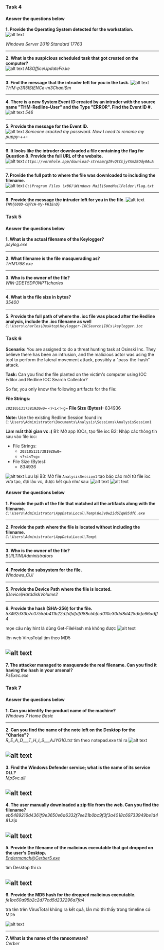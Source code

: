 ### Task 4
#### Answer the questions below

**1. Provide the Operating System detected for the workstation.**  
![alt text](../png/redline/1.png)

*Windows Server 2019 Standard 17763*

---

**2. What is the suspicious scheduled task that got created on the computer?**  
![alt text](../png/redline/2.png)
*MSOfficeUpdateFa.ke*

---

**3. Find the message that the intruder left for you in the task.** 
![alt text](../png/redline/2.png)
*THM-p3R5IStENCe-m3Chani$m*

---

**4. There is a new System Event ID created by an intruder with the source name "THM-Redline-User" and the Type "ERROR". Find the Event ID #.**  
![alt text](../png/redline/3.png)
*546*

---

**5. Provide the message for the Event ID.**  
![alt text](../png/redline/4.png)
*Someone cracked my password. Now I need to rename my puppy-++-*

---

**6. It looks like the intruder downloaded a file containing the flag for Question 8. Provide the full URL of the website.**  
![alt text](../png/redline/5.png)
*`https://wormhole.app/download-stream/gI9vQtChjyYAmZ8Ody0AuA`*

---

**7. Provide the full path to where the file was downloaded to including the filename.**  
![alt text](../png/redline/5.png)
*`C:\Program Files (x86)\Windows Mail\SomeMailFolder\flag.txt`*

---

**8. Provide the message the intruder left for you in the file.** 
![alt text](../png/redline/6.png) 
*`THM{600D-C@7cH-My-FR1EnD}`*

### Task 5
#### Answer the questions below

**1. What is the actual filename of the Keylogger?**  
*psylog.exe*

---

**2. What filename is the file masquerading as?**  
*THM1768.exe*

---

**3. Who is the owner of the file?**  
*WIN-2DET5DP0NPT\charles*

---

**4. What is the file size in bytes?**  
*35400*

---

**5. Provide the full path of where the .ioc file was placed after the Redline analysis, include the .ioc filename as well**  
*`C:\Users\charles\Desktop\Keylogger-IOCSearch\IOCs\keylogger.ioc`*

### Task 6
**Scenario:** You are assigned to do a threat hunting task at Osinski Inc. They believe there has been an intrusion, and the malicious actor was using the tool to perform the lateral movement attack, possibly a "pass-the-hash" attack.

**Task:** Can you find the file planted on the victim's computer using IOC Editor and Redline IOC Search Collector?

So far, you only know the following artifacts for the file: 

**File Strings:** 

`20210513173819Z0w0=`
`<?<L<T<g=`
**File Size (Bytes):**
834936

**Note:** Use the existing Redline Session found in: `C:\Users\Administrator\Documents\Analysis\Sessions\AnalysisSession1`

**Làm mất thời gian vc :(**
B1: Mở app IOCs, tạo file ioc
B2: Nhập các thông tin sau vào file ioc:
- File Strings: 
  - `20210513173819Z0w0=`
  - `<?<L<T<g=`
- File Size (Bytes):
  - 834936

![alt text](../png/redline/8.png)
Lưu lại
B3: Mở file `AnalysisSession1` tạo báo cáo mới từ file ioc vừa tạo, đợi lâu vc, được kết quả như sau:
![alt text](../png/redline/11.png)
![alt text](../png/redline/10.png)
#### Answer the questions below

**1. Provide the path of the file that matched all the artifacts along with the filename.**  
*`C:\Users\Administrator\AppData\Local\Temp\8eJv8w2id6IqN85dfC.exe`*

---

**2. Provide the path where the file is located without including the filename.**  
*`C:\Users\Administrator\AppData\Local\Temp\`*

---

**3. Who is the owner of the file?**  
*BUILTIN\Administrators*

---

**4. Provide the subsystem for the file.**  
*Windows_CUI*

---

**5. Provide the Device Path where the file is located.**  
*\Device\HarddiskVolume2*

---

**6. Provide the hash (SHA-256) for the file.**  
*57492d33b7c0755bb411b22d2dfdfdf088cbbfcd010e30dd8d425d5fe66adff4*

mọe câu này hint là dùng Get-FileHash mà không được
![alt text](../png/redline/12.png)

lên web VirusTotal tìm theo MD5

![alt text](../png/redline/13.png)
---

**7. The attacker managed to masquerade the real filename. Can you find it having the hash in your arsenal?**  
*PsExec.exe*

### Task 7
#### Answer the questions below

**1. Can you identify the product name of the machine?**  
*Windows 7 Home Basic*

---

**2. Can you find the name of the note left on the Desktop for the "Charles"?**  
*_R_E_A_D___T_H_I_S___AJYG1O_.txt*
tìm theo notepad.exe thì ra
![alt text](../png/redline/14.png)

![alt text](../png/redline/15.png)
---

**3. Find the Windows Defender service; what is the name of its service DLL?**  
*MpSvc.dll*

![alt text](../png/redline/16.png)
---

**4. The user manually downloaded a zip file from the web. Can you find the filename?**  
*eb5489216d4361f9e3650e6a6332f7ee21b0bc9f3f3a4018c69733949be1d481.zip*

![alt text](../png/redline/17.png)
---

**5. Provide the filename of the malicious executable that got dropped on the user's Desktop.**  
*Endermanch@Cerber5.exe*

tìm Desktop thì ra 

![alt text](../png/redline/18.png)
---

**6. Provide the MD5 hash for the dropped malicious executable.**  
*fe1bc60a95b2c2d77cd5d232296a7fa4*

tra tên trên VirusTotal không ra kết quả, lần mò thì thấy trong timeline có MD5

![alt text](../png/redline/19.png)

---

**7. What is the name of the ransomware?**  
*Cerber*